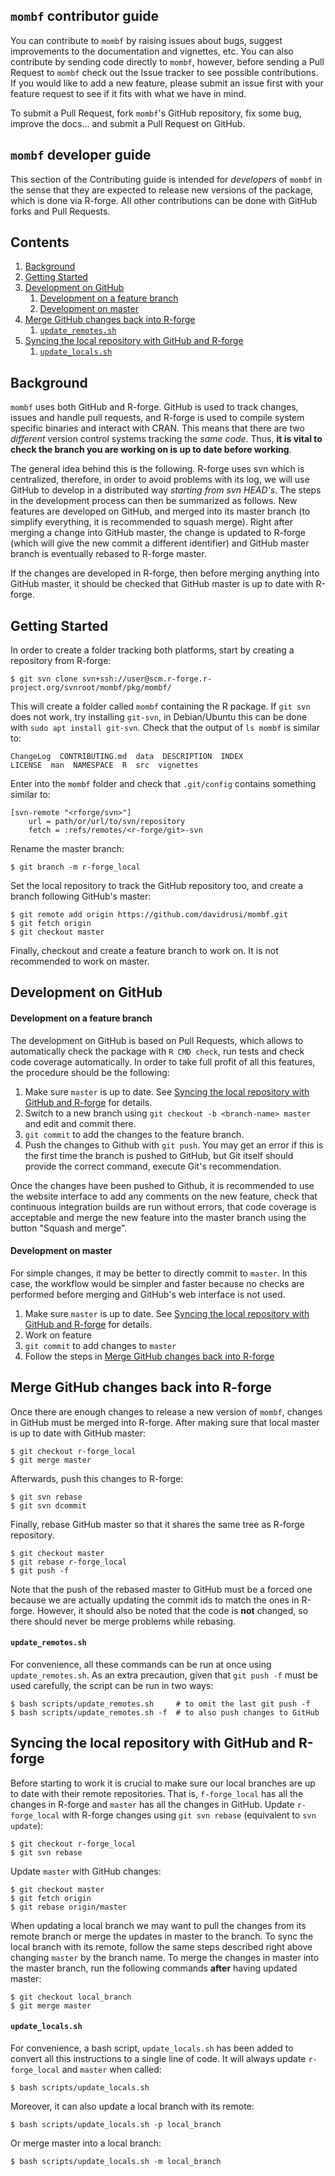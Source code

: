 `mombf` contributor guide
-------------------------

You can contribute to `mombf` by raising issues about bugs, suggest
improvements to the documentation and vignettes, etc. You can also contribute
by sending code directly to `mombf`, however, before sending a Pull Request
to `mombf` check out the Issue tracker to see
possible contributions. If you would like to add a new feature, please
submit an issue first with your feature request to see if it fits with
what we have in mind.

To submit a Pull Request, fork `mombf`'s GitHub repository, fix some bug, improve the docs...
and submit a Pull Request on GitHub.

`mombf` developer guide
-----------------------

This section of the Contributing guide is intended for _developers_
of `mombf` in the sense that they are expected to release new versions
of the package, which is done via R-forge. All other contributions can
be done with GitHub forks and Pull Requests.

## Contents
1. [Background](#Background)
2. [Getting Started](#Getting-Started)
3. [Development on GitHub](#Development-on-GitHub)
   1. [Development on a feature branch](#Development-on-a-feature-branch)
   2. [Development on master](#Development-on-master)
1. [Merge GitHub changes back into R-forge](#Merge-GitHub-changes-back-into-R-forge)
   1. [`update_remotes.sh`](#update_remotessh)
1. [Syncing the local repository with GitHub and R-forge](#Syncing-the-local-repository-with-GitHub-and-R-forge)
   1. [`update_locals.sh`](#update_localssh)

## Background
`mombf` uses both GitHub and R-forge. GitHub is used to track
changes, issues and handle pull requests, and R-forge is used to
compile system specific binaries and interact with CRAN. This means that
there are two _different_ version control systems tracking the _same code_.
Thus, **it is vital to check the branch you are working on is up to date
before working**.

The general idea behind this is the following. R-forge uses svn which is
centralized, therefore, in order to avoid problems with its log, we will
use GitHub to develop in a distributed way _starting from svn HEAD's_. The
steps in the development process can then be summarized as follows. New
features are developed on GitHub, and merged into its master branch (to
simplify everything, it is recommended to squash merge). Right after merging
a change into GitHub master, the change is updated to R-forge (which will give
the new commit a different identifier) and GitHub master branch is eventually
rebased to R-forge master.

If the changes are developed in R-forge, then before merging anything into
GitHub master, it should be checked that GitHub master is up to date with
R-forge.

## Getting Started

In order
to create a folder tracking both platforms, start by creating a
repository from R-forge:

    $ git svn clone svn+ssh://user@scm.r-forge.r-project.org/svnroot/mombf/pkg/mombf/

This will create a folder called `mombf` containing the R package. If `git
svn` does not work, try installing `git-svn`, in Debian/Ubuntu this can be
done with `sudo apt install git-svn`. Check that the output of `ls mombf` is
similar to:

    ChangeLog  CONTRIBUTING.md  data  DESCRIPTION  INDEX
    LICENSE  man  NAMESPACE  R  src  vignettes

Enter into the `mombf` folder and check that `.git/config` contains something
similar to:

    [svn-remote "<rforge/svn>"]
        url = path/or/url/to/svn/repository
        fetch = :refs/remotes/<r-forge/git>-svn

Rename the master branch:

    $ git branch -m r-forge_local

Set the local repository to track the GitHub repository too, and create a
branch following GitHub's master:

    $ git remote add origin https://github.com/davidrusi/mombf.git
    $ git fetch origin
    $ git checkout master

Finally, checkout and create a feature branch to work on. It is not
recommended to work on master.

## Development on GitHub
#### Development on a feature branch
The development on GitHub is based on Pull Requests, which allows to automatically check the package with `R CMD check`, run tests and check code coverage automatically. In order to take full profit of all this features, the procedure should be the following:

1. Make sure `master` is up to date. See [Syncing the local repository with GitHub and R-forge](#Syncing-the-local-repository-with-GitHub-and-R-forge) for details.
1. Switch to a new branch using `git checkout -b <branch-name> master` and edit and commit there.
1. `git commit` to add the changes to the feature branch.
1. Push the changes to Github with `git push`. You may get an error if this is the first time the branch is pushed to GitHub, but Git itself should provide the correct command, execute Git's recommendation.

Once the changes have been pushed to Github, it is recommended to use the website interface to add any comments on the new feature, check that continuous integration builds are run without errors, that code coverage is acceptable and merge the new feature into the master branch using the button "Squash and merge".

#### Development on master
For simple changes, it may be better to directly commit to `master`. In this case, the workflow would be simpler and faster because no checks are performed before merging and GitHub's web interface is not used.

1. Make sure `master` is up to date. See [Syncing the local repository with GitHub and R-forge](#Syncing-the-local-repository-with-GitHub-and-R-forge) for details.
2. Work on feature
3. `git commit` to add changes to `master`
4. Follow the steps in [Merge GitHub changes back into R-forge](#Merge-GitHub-changes-back-into-R-forge)


## Merge GitHub changes back into R-forge
Once there are enough changes to release a new version of `mombf`, changes in
GitHub must be merged into R-forge. After making sure that local master is up
to date with GitHub master:

    $ git checkout r-forge_local
    $ git merge master

Afterwards, push this changes to R-forge:

    $ git svn rebase
    $ git svn dcommit

Finally, rebase GitHub master so that it shares the same tree as R-forge
repository.

    $ git checkout master
    $ git rebase r-forge_local
    $ git push -f

Note that the push of the rebased master to GitHub must be a forced one
because we are actually updating the commit ids to match the ones in R-forge.
However, it should also be noted that the code is **not** changed, so there
should never be merge problems while rebasing.

#### `update_remotes.sh`
For convenience, all these commands can be run at once using `update_remotes.sh`. As an extra precaution, given that `git push -f` must be used carefully, the script can be run in two ways:

    $ bash scripts/update_remotes.sh     # to omit the last git push -f
    $ bash scripts/update_remotes.sh -f  # to also push changes to GitHub

## Syncing the local repository with GitHub and R-forge
Before starting to work it is crucial to make sure our local branches are up to date with their remote repositories. That is, `f-forge_local` has all the changes in R-forge and `master` has all the changes in GitHub. Update `r-forge_local` with R-forge changes using `git svn rebase` (equivalent to `svn update`):

    $ git checkout r-forge_local
    $ git svn rebase

Update `master` with GitHub changes:

    $ git checkout master
    $ git fetch origin
    $ git rebase origin/master

When updating a local branch we may want to pull the changes from its remote branch or merge the updates in master to the branch. To sync the local branch with its remote, follow the same steps described right above changing `master` by the branch name. To merge the changes in master into the master branch, run the following commands **after** having updated master:

    $ git checkout local_branch
    $ git merge master

#### `update_locals.sh`

For convenience, a bash script, `update_locals.sh` has been added to convert all this instructions to a single line of code. It will always update `r-forge_local` and `master` when called:

    $ bash scripts/update_locals.sh

Moreover, it can also update a local branch with its remote:

    $ bash scripts/update_locals.sh -p local_branch

Or merge master into a local branch:

    $ bash scripts/update_locals.sh -m local_branch
